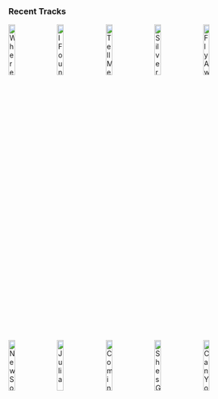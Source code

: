 ### Recent Tracks
[<img src='https://lastfm.freetls.fastly.net/i/u/300x300/8b65d274b0dce4c195a2f83e088ea112.png' width='16%' height='16%' alt='Wherever You Are'>](https://www.last.fm/music/kodaline/_/wherever%2byou%2bare)&nbsp;&nbsp;&nbsp;&nbsp;[<img src='https://lastfm.freetls.fastly.net/i/u/300x300/e583ee580a52704208c1f4a78036b2b0.png' width='16%' height='16%' alt='I Found You'>](https://www.last.fm/music/cash%2bcash/_/i%2bfound%2byou)&nbsp;&nbsp;&nbsp;&nbsp;[<img src='https://lastfm.freetls.fastly.net/i/u/300x300/869d3fe6d0244532d56283b3bd8a939d.png' width='16%' height='16%' alt='Tell Me Please'>](https://www.last.fm/music/hallway%2bswimmers/_/tell%2bme%2bplease)&nbsp;&nbsp;&nbsp;&nbsp;[<img src='https://lastfm.freetls.fastly.net/i/u/300x300/7825d287033724430021688f76c6dd04.png' width='16%' height='16%' alt='Silver Lining'>](https://www.last.fm/music/mt.%2bjoy/_/silver%2blining)&nbsp;&nbsp;&nbsp;&nbsp;[<img src='https://lastfm.freetls.fastly.net/i/u/300x300/973c11c90dbdba223000214ccea16332.png' width='16%' height='16%' alt='Fly Away'>](https://www.last.fm/music/tones%2band%2bi/_/fly%2baway)&nbsp;&nbsp;&nbsp;&nbsp;<br>[<img src='https://lastfm.freetls.fastly.net/i/u/300x300/b5069ae886bfd2b80308f8187f79c6c9.png' width='16%' height='16%' alt='New Soul'>](https://www.last.fm/music/yael%2bnaim/_/new%2bsoul)&nbsp;&nbsp;&nbsp;&nbsp;[<img src='https://lastfm.freetls.fastly.net/i/u/300x300/421c84c206c89744da7e239415bdd8b4.png' width='16%' height='16%' alt='Julia'>](https://www.last.fm/music/colony%2bhouse/_/julia)&nbsp;&nbsp;&nbsp;&nbsp;[<img src='https://lastfm.freetls.fastly.net/i/u/300x300/75a56f9a3f5b4c98cc0350c0800e434f.png' width='16%' height='16%' alt='Coming of Age'>](https://www.last.fm/music/foster%2bthe%2bpeople/_/coming%2bof%2bage)&nbsp;&nbsp;&nbsp;&nbsp;[<img src='https://lastfm.freetls.fastly.net/i/u/300x300/02f6826242524a0abe9c2c8ebc05b4e5.png' width='16%' height='16%' alt='Shes Got a Way'>](https://www.last.fm/music/billy%2bjoel/_/she%2527s%2bgot%2ba%2bway)&nbsp;&nbsp;&nbsp;&nbsp;[<img src='https://lastfm.freetls.fastly.net/i/u/300x300/17e6b1100b41e4f849dbfa254a91eb25.png' width='16%' height='16%' alt='Can You Stay'>](https://www.last.fm/music/the%2bfamily%2bcrest/_/can%2byou%2bstay)&nbsp;&nbsp;&nbsp;&nbsp;<br>